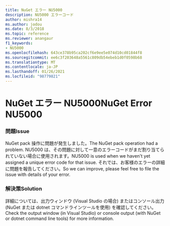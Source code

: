 ```yaml
---
title: NuGet エラー NU5000
description: NU5000 エラーコード
author: mishra14
ms.author: jodou
ms.date: 8/3/2018
ms.topic: reference
ms.reviewer: anangaur
f1_keywords:
- NU5000
ms.openlocfilehash: 643ce378b95ca202cf6e9ee5e074d10cd01844f8
ms.sourcegitcommit: ee6c3f203648a5561c809db54ebeb1d0f0598b68
ms.translationtype: MT
ms.contentlocale: ja-JP
ms.lasthandoff: 01/26/2021
ms.locfileid: "98779821"
---
```

# <a name="nuget-error-nu5000"></a><span data-ttu-id="3b445-103">NuGet エラー NU5000</span><span class="sxs-lookup"><span data-stu-id="3b445-103">NuGet Error NU5000</span></span>

### <a name="issue"></a><span data-ttu-id="3b445-104">問題</span><span class="sxs-lookup"><span data-stu-id="3b445-104">Issue</span></span>

<span data-ttu-id="3b445-105">NuGet pack 操作に問題が発生しました。</span><span class="sxs-lookup"><span data-stu-id="3b445-105">The NuGet pack operation had a problem.</span></span> <span data-ttu-id="3b445-106">NU5000 は、その問題に対して一意のエラーコードがまだ割り当てられていない場合に使用されます。</span><span class="sxs-lookup"><span data-stu-id="3b445-106">NU5000 is used when we haven't yet assigned a unique error code for that issue.</span></span> <span data-ttu-id="3b445-107">それでは、お客様のエラーの詳細に問題を報告してください。</span><span class="sxs-lookup"><span data-stu-id="3b445-107">So we can improve, please feel free to file the issue with details of your error.</span></span>


### <a name="solution"></a><span data-ttu-id="3b445-108">解決策</span><span class="sxs-lookup"><span data-stu-id="3b445-108">Solution</span></span>

<span data-ttu-id="3b445-109">詳細については、出力ウィンドウ (Visual Studio の場合) またはコンソール出力 (NuGet または dotnet コマンドラインツールを使用) を確認してください。</span><span class="sxs-lookup"><span data-stu-id="3b445-109">Check the output window (in Visual Studio) or console output (with NuGet or dotnet command line tools) for more information.</span></span>



